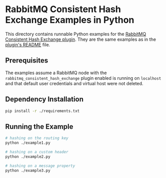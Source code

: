 # RabbitMQ Consistent Hash Exchange Examples in Python

This directory contains runnable Python examples for the [RabbitMQ Consistent Hash Exchange plugin](../..).
They are the same examples as in the [plugin's README](../../README.md) file.

## Prerequisites

The examples assume a RabbitMQ node with the `rabbitmq_consistent_hash_exchange` plugin
enabled is running on `localhost` and that default user credentials and virtual host
were not deleted.

## Dependency Installation

``` sh
pip install -r ./requirements.txt
```

## Running the Example

``` sh
# hashing on the routing key
python ./example1.py

# hashing on a custom header
python ./example2.py

# hashing on a message property
python ./example3.py
```

